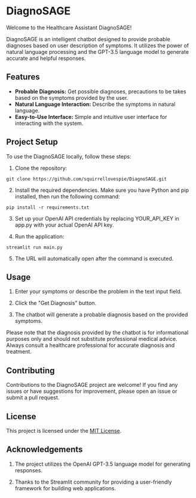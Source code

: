 # DiagnoSAGE

Welcome to the Healthcare Assistant DiagnoSAGE!

DiagnoSAGE is an intelligent chatbot designed to provide probable diagnoses based on user description of symptoms. It utilizes the power of natural language processing and the GPT-3.5 language model to generate accurate and helpful responses.

## Features

- **Probable Diagnosis:** Get possible diagnoses, precautions to be takes based on the symptoms provided by the user.
- **Natural Language Interaction:** Describe the symptoms in natural language.
- **Easy-to-Use Interface:** Simple and intuitive user interface for interacting with the system.

## Project Setup

To use the DiagnoSAGE locally, follow these steps:

1. Clone the repository: 
```
git clone https://github.com/squirrellovespie/DiagnoSAGE.git
```

2. Install the required dependencies. Make sure you have Python and pip installed, then run the following command: 
```
pip install -r requirements.txt
```

3. Set up your OpenAI API credentials by replacing YOUR_API_KEY in app.py with your actual OpenAI API key.

4. Run the application:
```
streamlit run main.py
```

5. The URL will automatically open after the command is executed.

## Usage

1. Enter your symptoms or describe the problem in the text input field.

2. Click the "Get Diagnosis" button.

3. The chatbot will generate a probable diagnosis based on the provided symptoms.

Please note that the diagnosis provided by the chatbot is for informational purposes only and should not substitute professional medical advice. Always consult a healthcare professional for accurate diagnosis and treatment.

## Contributing

Contributions to the DiagnoSAGE project are welcome! If you find any issues or have suggestions for improvement, please open an issue or submit a pull request.

## License

This project is licensed under the [MIT License](LICENSE).

## Acknowledgements

1. The project utilizes the OpenAI GPT-3.5 language model for generating responses.
   
2. Thanks to the Streamlit community for providing a user-friendly framework for building web applications.
